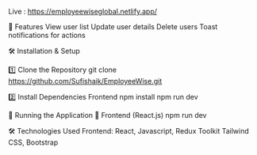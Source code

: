 Live : https://employeewiseglobal.netlify.app/

🚀 Features
View user list
Update user details
Delete users
Toast notifications for actions


🛠️ Installation & Setup


1️⃣ Clone the Repository
git clone https://github.com/Sufishaik/EmployeeWise.git


2️⃣ Install Dependencies
Frontend
npm install
npm run dev



🏃 Running the Application
🎨 Frontend (React.js)
npm run dev


🛠️ Technologies Used
Frontend: React, Javascript, Redux Toolkit Tailwind CSS, Bootstrap
